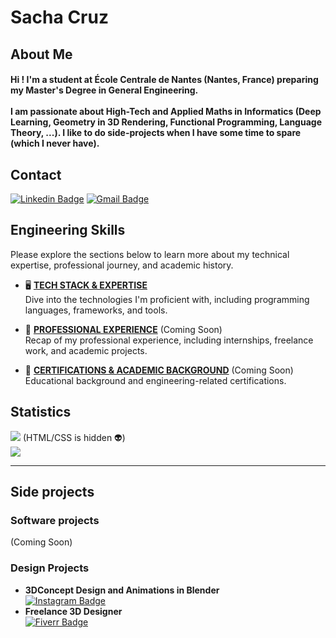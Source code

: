 <h1>Sacha Cruz</h1>

## About Me
<h4> 
  Hi ! I'm a student at École Centrale de Nantes (Nantes, France) preparing my Master's Degree in General Engineering. <br> <br>
  I am passionate about High-Tech and Applied Maths in Informatics (Deep Learning, Geometry in 3D Rendering, Functional Programming, Language Theory, ...). I like to do side-projects when I have some time to spare (which I never have). 
</h4>

## Contact
[![Linkedin Badge](https://img.shields.io/badge/-LinkedIn-0077B5?style=for-the-badge&logo=linkedin&logoColor=white&link=https://www.linkedin.com/in/cruzsacha//)](https://https://www.linkedin.com/in/cruzsacha//)
[![Gmail Badge](https://img.shields.io/badge/-eMail-D14836?style=for-the-badge&logo=gmail&logoColor=white&link=mailto:sachacruzabsi3@gmail.com)](mailto:sachacruzabsi3@gmail.com)

## Engineering Skills
Please explore the sections below to learn more about my technical expertise, professional journey, and academic history.

- 🖥️ [**TECH STACK & EXPERTISE**](IT-SKILLS.md) <br>
  Dive into the technologies I'm proficient with, including programming languages, frameworks, and tools.
  
- 🏢 [**PROFESSIONAL EXPERIENCE**]() (Coming Soon) <br>
  Recap of my professional experience, including internships, freelance work, and academic projects.

- 🏫 [**CERTIFICATIONS & ACADEMIC BACKGROUND**]() (Coming Soon) <br>
  Educational background and engineering-related certifications.

## Statistics
![](https://github-readme-stats.vercel.app/api/top-langs?username=54CHA-PJ&show_icons=true&locale=en&hide=html,css,scss,c,makefile&theme=dracula) (HTML/CSS is hidden 👽) <br>
![](https://github-readme-streak-stats.herokuapp.com/?user=54CHA-PJ&theme=dark&hide_border=false&theme=dracula)<br/>

----

## Side projects

### Software projects<br>
(Coming Soon)

### Design Projects<br>
- **3DConcept Design and Animations in Blender<br>**
[![Instagram Badge](https://img.shields.io/badge/-@54cha_pj_-E4405F?style=for-the-badge&logo=instagram&logoColor=white&link=https://www.instagram.com/54cha_pj?igsh=N2gxa202aHB2a284_/)](https://www.instagram.com/54cha_pj?igsh=N2gxa202aHB2a284_/)
- **Freelance 3D Designer<br>**
[![Fiverr Badge](https://img.shields.io/badge/fiverr-1DBF73?style=for-the-badge&logo=fiverr&logoColor=white&link=https://fr.fiverr.com/s4ch4cruz?up_rollout=true)](https://fr.fiverr.com/s4ch4cruz?up_rollout=true)
